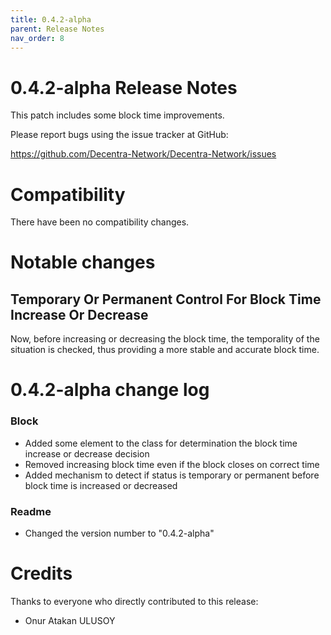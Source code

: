 ```yaml
---
title: 0.4.2-alpha
parent: Release Notes
nav_order: 8
---
```


# 0.4.2-alpha Release Notes

This patch includes some block time improvements.

Please report bugs using the issue tracker at GitHub:

<https://github.com/Decentra-Network/Decentra-Network/issues>

# Compatibility

There have been no compatibility changes.

# Notable changes

## Temporary Or Permanent Control For Block Time Increase Or Decrease

Now, before increasing or decreasing the block time, the temporality
of the situation is checked, thus providing a more stable and accurate
block time.

# 0.4.2-alpha change log

### Block

- Added some element to the class for determination the block time increase or decrease decision
- Removed increasing block time even if the block closes on correct time
- Added mechanism to detect if status is temporary or permanent before block time is increased or decreased

### Readme

- Changed the version number to "0.4.2-alpha"

# Credits

Thanks to everyone who directly contributed to this release:

- Onur Atakan ULUSOY
